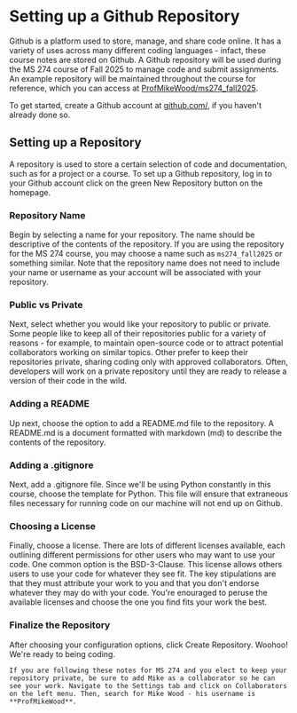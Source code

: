 # Setting up a Github Repository

Github is a platform used to store, manage, and share code online. It has a variety of uses across many different coding languages - infact, these course notes are stored on Github. A Github repository will be used during the MS 274 course of Fall 2025 to manage code and submit assignments. An example repository will be maintained throughout the course for reference, which you can access at [ProfMikeWood/ms274_fall2025](https://github.com/ProfMikeWood/ms274_fall2025).

To get started, create a Github account at [github.com/](https://github.com/), if you haven't already done so.

## Setting up a Repository
A repository is used to store a certain selection of code and documentation, such as for a project or a course. To set up a Github repository, log in to your Github account click on the green New Repository button on the homepage. 

### Repository Name
Begin by selecting a name for your repository. The name should be descriptive of the contents of the repository. If you are using the repository for the MS 274 course, you may choose a name such as `ms274_fall2025` or something similar. Note that the repository name does not need to include your name or username as your account will be associated with your repository.

### Public vs Private
Next, select whether you would like your repository to public or private. Some people like to keep all of their repositories public for a variety of reasons - for example, to maintain open-source code or to attract potential collaborators working on similar topics. Other prefer to keep their repositories private, sharing coding only with approved collaborators. Often, developers will work on a private repository until they are ready to release a version of their code in the wild. 

### Adding a README
Up next, choose the option to add a README.md file to the repository. A README.md is a document formatted with markdown (md) to describe the contents of the repository.

### Adding a .gitignore
Next, add a .gitignore file. Since we'll be using Python constantly in this course, choose the template for Python. This file will ensure that extraneous files necessary for running code on our machine will not end up on Github.

### Choosing a License
Finally, choose a license. There are lots of different licenses available, each outlining different permissions for other users who may want to use your code. One common option is the BSD-3-Clause. This license allows others users to use your code for whatever they see fit. The key stipulations are that they must attribute your work to you and that you don't endorse whatever they may do with your code. You're enouraged to peruse the available licenses and choose the one you find fits your work the best.

### Finalize the Repository
After choosing your configuration options, click Create Repository. Woohoo! We're ready to being coding.

```{note}
If you are following these notes for MS 274 and you elect to keep your repository private, be sure to add Mike as a collaborator so he can see your work. Navigate to the Settings tab and click on Collaborators on the left menu. Then, search for Mike Wood - his username is **ProfMikeWood**.
```



